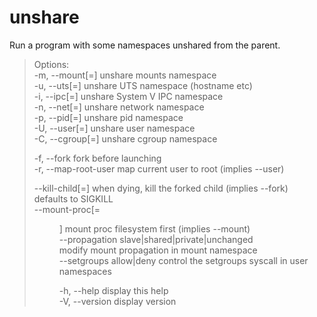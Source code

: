 # unshare

Run a program with some namespaces unshared from the parent.

> Options:  
> -m, --mount[=<file>] unshare mounts namespace  
> -u, --uts[=<file>] unshare UTS namespace (hostname etc)  
> -i, --ipc[=<file>] unshare System V IPC namespace  
> -n, --net[=<file>] unshare network namespace  
> -p, --pid[=<file>] unshare pid namespace  
> -U, --user[=<file>] unshare user namespace  
> -C, --cgroup[=<file>] unshare cgroup namespace
>
> -f, --fork fork before launching <program>  
> -r, --map-root-user map current user to root (implies --user)
>
> --kill-child[=<signame>] when dying, kill the forked child (implies --fork)  
> defaults to SIGKILL  
> --mount-proc[=<dir>] mount proc filesystem first (implies --mount)  
> --propagation slave|shared|private|unchanged  
> modify mount propagation in mount namespace  
> --setgroups allow|deny control the setgroups syscall in user namespaces
>
> -h, --help display this help  
> -V, --version display version
